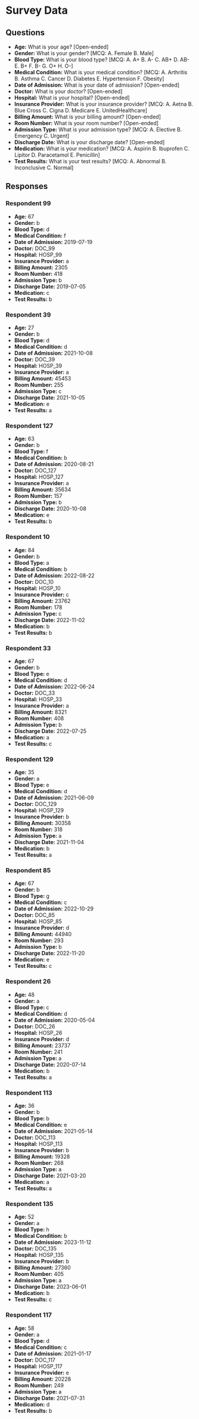 # Survey Data

## Questions

- **Age:** What is your age? [Open-ended]
- **Gender:** What is your gender? [MCQ: A. Female B. Male]
- **Blood Type:** What is your blood type? [MCQ: A. A+ B. A- C. AB+ D. AB- E. B+ F. B- G. O+ H. O-]
- **Medical Condition:** What is your medical condition? [MCQ: A. Arthritis B. Asthma C. Cancer D. Diabetes E. Hypertension F. Obesity]
- **Date of Admission:** What is your date of admission? [Open-ended]
- **Doctor:** What is your doctor? [Open-ended]
- **Hospital:** What is your hospital? [Open-ended]
- **Insurance Provider:** What is your insurance provider? [MCQ: A. Aetna B. Blue Cross C. Cigna D. Medicare E. UnitedHealthcare]
- **Billing Amount:** What is your billing amount? [Open-ended]
- **Room Number:** What is your room number? [Open-ended]
- **Admission Type:** What is your admission type? [MCQ: A. Elective B. Emergency C. Urgent]
- **Discharge Date:** What is your discharge date? [Open-ended]
- **Medication:** What is your medication? [MCQ: A. Aspirin B. Ibuprofen C. Lipitor D. Paracetamol E. Penicillin]
- **Test Results:** What is your test results? [MCQ: A. Abnormal B. Inconclusive C. Normal]

## Responses

### Respondent 99

- **Age:** 67
- **Gender:** b
- **Blood Type:** d
- **Medical Condition:** f
- **Date of Admission:** 2019-07-19
- **Doctor:** DOC_99
- **Hospital:** HOSP_99
- **Insurance Provider:** a
- **Billing Amount:** 2305
- **Room Number:** 418
- **Admission Type:** b
- **Discharge Date:** 2019-07-05
- **Medication:** c
- **Test Results:** b

### Respondent 39

- **Age:** 27
- **Gender:** b
- **Blood Type:** d
- **Medical Condition:** d
- **Date of Admission:** 2021-10-08
- **Doctor:** DOC_39
- **Hospital:** HOSP_39
- **Insurance Provider:** a
- **Billing Amount:** 45453
- **Room Number:** 255
- **Admission Type:** c
- **Discharge Date:** 2021-10-05
- **Medication:** e
- **Test Results:** a

### Respondent 127

- **Age:** 63
- **Gender:** b
- **Blood Type:** f
- **Medical Condition:** b
- **Date of Admission:** 2020-08-21
- **Doctor:** DOC_127
- **Hospital:** HOSP_127
- **Insurance Provider:** a
- **Billing Amount:** 35634
- **Room Number:** 157
- **Admission Type:** b
- **Discharge Date:** 2020-10-08
- **Medication:** e
- **Test Results:** b

### Respondent 10

- **Age:** 84
- **Gender:** b
- **Blood Type:** a
- **Medical Condition:** b
- **Date of Admission:** 2022-08-22
- **Doctor:** DOC_10
- **Hospital:** HOSP_10
- **Insurance Provider:** c
- **Billing Amount:** 23762
- **Room Number:** 178
- **Admission Type:** c
- **Discharge Date:** 2022-11-02
- **Medication:** b
- **Test Results:** b

### Respondent 33

- **Age:** 67
- **Gender:** b
- **Blood Type:** e
- **Medical Condition:** d
- **Date of Admission:** 2022-06-24
- **Doctor:** DOC_33
- **Hospital:** HOSP_33
- **Insurance Provider:** a
- **Billing Amount:** 8321
- **Room Number:** 408
- **Admission Type:** b
- **Discharge Date:** 2022-07-25
- **Medication:** a
- **Test Results:** c

### Respondent 129

- **Age:** 35
- **Gender:** a
- **Blood Type:** e
- **Medical Condition:** d
- **Date of Admission:** 2021-06-09
- **Doctor:** DOC_129
- **Hospital:** HOSP_129
- **Insurance Provider:** b
- **Billing Amount:** 30358
- **Room Number:** 318
- **Admission Type:** a
- **Discharge Date:** 2021-11-04
- **Medication:** b
- **Test Results:** a

### Respondent 85

- **Age:** 67
- **Gender:** b
- **Blood Type:** g
- **Medical Condition:** c
- **Date of Admission:** 2022-10-29
- **Doctor:** DOC_85
- **Hospital:** HOSP_85
- **Insurance Provider:** d
- **Billing Amount:** 44940
- **Room Number:** 293
- **Admission Type:** b
- **Discharge Date:** 2022-11-20
- **Medication:** e
- **Test Results:** c

### Respondent 26

- **Age:** 48
- **Gender:** a
- **Blood Type:** c
- **Medical Condition:** d
- **Date of Admission:** 2020-05-04
- **Doctor:** DOC_26
- **Hospital:** HOSP_26
- **Insurance Provider:** d
- **Billing Amount:** 23737
- **Room Number:** 241
- **Admission Type:** a
- **Discharge Date:** 2020-07-14
- **Medication:** b
- **Test Results:** a

### Respondent 113

- **Age:** 36
- **Gender:** b
- **Blood Type:** b
- **Medical Condition:** e
- **Date of Admission:** 2021-05-14
- **Doctor:** DOC_113
- **Hospital:** HOSP_113
- **Insurance Provider:** b
- **Billing Amount:** 19328
- **Room Number:** 268
- **Admission Type:** a
- **Discharge Date:** 2021-03-20
- **Medication:** a
- **Test Results:** a

### Respondent 135

- **Age:** 52
- **Gender:** a
- **Blood Type:** h
- **Medical Condition:** b
- **Date of Admission:** 2023-11-12
- **Doctor:** DOC_135
- **Hospital:** HOSP_135
- **Insurance Provider:** b
- **Billing Amount:** 27360
- **Room Number:** 405
- **Admission Type:** a
- **Discharge Date:** 2023-06-01
- **Medication:** b
- **Test Results:** c

### Respondent 117

- **Age:** 58
- **Gender:** a
- **Blood Type:** d
- **Medical Condition:** c
- **Date of Admission:** 2021-01-17
- **Doctor:** DOC_117
- **Hospital:** HOSP_117
- **Insurance Provider:** e
- **Billing Amount:** 20228
- **Room Number:** 249
- **Admission Type:** a
- **Discharge Date:** 2021-07-31
- **Medication:** d
- **Test Results:** b

